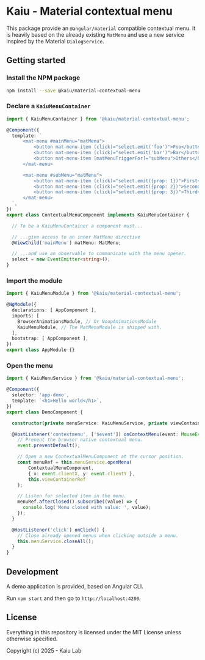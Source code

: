 # Kaiu - Material contextual menu

This package provide an `@angular/material` compatible contextual menu.
It is heavily based on the already existing `MatMenu` and use a new service inspired
by the Material `DialogService`.

## Getting started

### Install the NPM package

```sh
npm install --save @kaiu/material-contextual-menu
```

### Declare a `KaiuMenuContainer`

```typescript
import { KaiuMenuContainer } from '@kaiu/material-contextual-menu';

@Component({
  template: `
      <mat-menu #mainMenu="matMenu">
          <button mat-menu-item (click)="select.emit('foo')">Foo</button>
          <button mat-menu-item (click)="select.emit('bar')">Bar</button>
          <button mat-menu-item [matMenuTriggerFor]="subMenu">Others</button>
      </mat-menu>

      <mat-menu #subMenu="matMenu">
          <button mat-menu-item (click)="select.emit({prop: 1})">First</button>
          <button mat-menu-item (click)="select.emit({prop: 2})">Second</button>
          <button mat-menu-item (click)="select.emit({prop: 3})">Third</button>
      </mat-menu>
  `,
})
export class ContextualMenuComponent implements KaiuMenuContainer {

  // To be a KaiuMenuContainer a component must...

  // ...give access to an inner MatMenu directive
  @ViewChild('mainMenu') matMenu: MatMenu;

  // ...and use an observable to communicate with the menu opener.
  select = new EventEmitter<string>();
}
```

### Import the module

```typescript
import { KaiuMenuModule } from '@kaiu/material-contextual-menu';

@NgModule({
  declarations: [ AppComponent ],
  imports: [
    BrowserAnimationsModule, // Or NoopAnimationsModule
    KaiuMenuModule, // The MatMenuModule is shipped with.
  ],
  bootstrap: [ AppComponent ],
})
export class AppModule {}
```

### Open the menu

```typescript
import { KaiuMenuService } from '@kaiu/material-contextual-menu';

@Component({
  selector: 'app-demo',
  template: `<h1>Hello world</h1>`,
})
export class DemoComponent {

  constructor(private menuService: KaiuMenuService, private viewContainerRef: ViewContainerRef) {}

  @HostListener('contextmenu', ['$event']) onContextMenu(event: MouseEvent) {
    // Prevent the browser native contextual menu.
    event.preventDefault();

    // Open a new ContextualMenuComponent at the cursor position.
    const menuRef = this.menuService.openMenu(
        ContextualMenuComponent,
        { x: event.clientX, y: event.clientY },
        this.viewContainerRef
    );

    // Listen for selected item in the menu.
    menuRef.afterClosed().subscribe((value) => {
      console.log('Menu closed with value: ', value);
    });
  }

  @HostListener('click') onClick() {
    // Close already opened menus when clicking outside a menu.
    this.menuService.closeAll();
  }
}
```

## Development

A demo application is provided, based on Angular CLI.

Run `npm start` and then go to `http://localhost:4200`.

## License

Everything in this repository is licensed under the MIT License unless otherwise specified.

Copyright (c) 2025 - Kaiu Lab
